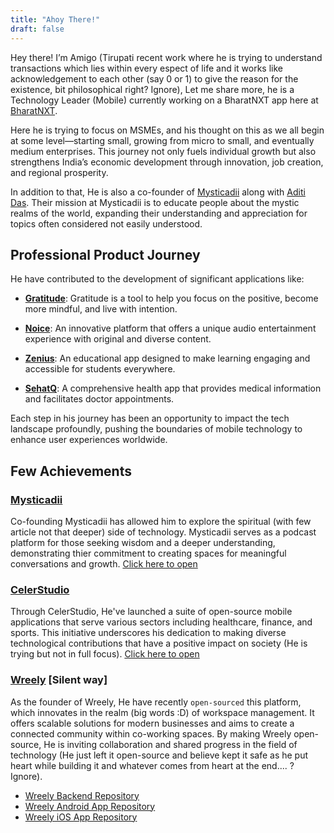 ```yaml
---
title: "Ahoy There!"
draft: false
---
```


Hey there! I’m Amigo (Tirupati recent work where he is trying to understand transactions which lies within every espect of life and it works like acknowledgement to each other (say 0 or 1) to give the reason for the existence, bit philosophical right? Ignore), Let me share more, he is a Technology Leader (Mobile) currently working on a BharatNXT app here at [BharatNXT](https://bharatnxt.in). 

Here he is trying to focus on MSMEs, and his thought on this as we all begin at some level—starting small, growing from micro to small, and eventually medium enterprises. This journey not only fuels individual growth but also strengthens India’s economic development through innovation, job creation, and regional prosperity.

In addition to that, He is also a co-founder of [Mysticadii](https://mysticadii.com) along with [Aditi Das](https://www.mysticadii.com/about). Their mission at Mysticadii is to educate people about the mystic realms of the world, expanding their understanding and appreciation for topics often considered not easily understood. 

## Professional Product Journey

He have contributed to the development of significant applications like:

- **[Gratitude](https://gratefulness.me)**: Gratitude is a tool to help you focus on the positive,
become more mindful, and live with intention.

- **[Noice](https://noice.id)**: An innovative platform that offers a unique audio entertainment experience with original and diverse content.

- **[Zenius](https://zenius.net)**: An educational app designed to make learning engaging and accessible for students everywhere.

- **[SehatQ](https://sehatq.com)**: A comprehensive health app that provides medical information and facilitates doctor appointments.


Each step in his journey has been an opportunity to impact the tech landscape profoundly, pushing the boundaries of mobile technology to enhance user experiences worldwide.

## Few Achievements

### [Mysticadii](https://www.mysticadii.com/)
Co-founding Mysticadii has allowed him to explore the spiritual (with few article not that deeper) side of technology. Mysticadii serves as a podcast platform for those seeking wisdom and a deeper understanding, demonstrating thier commitment to creating spaces for meaningful conversations and growth. [Click here to open](https://www.mysticadii.com/)

### [CelerStudio](https://www.celerstudio.com)
Through CelerStudio, He've launched a suite of open-source mobile applications that serve various sectors including healthcare, finance, and sports. This initiative underscores his dedication to making diverse technological contributions that have a positive impact on society (He is trying but not in full focus). [Click here to open](https://www.celerstudio.com)

### [Wreely](https://www.wreely.com) [Silent way]
As the founder of Wreely, He have recently `open-sourced` this platform, which innovates in the realm (big words :D) of workspace management. It offers scalable solutions for modern businesses and aims to create a connected community within co-working spaces. By making Wreely open-source, He is inviting collaboration and shared progress in the field of technology (He just left it open-source and believe kept it safe as he put heart while building it and whatever comes from heart at the end.... ? Ignore). 

- [Wreely Backend Repository](https://github.com/tirupati17/wreely-backend)
- [Wreely Android App Repository](https://github.com/tirupati17/wreely-android)
- [Wreely iOS App Repository](https://github.com/tirupati17/wreely-ios)


